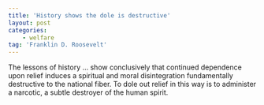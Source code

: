 ```yaml
---
title: 'History shows the dole is destructive'
layout: post
categories:
    - welfare
tag: 'Franklin D. Roosevelt'
---
```


The lessons of history … show conclusively that continued dependence upon relief induces a spiritual and moral disintegration fundamentally destructive to the national fiber. To dole out relief in this way is to administer a narcotic, a subtle destroyer of the human spirit.